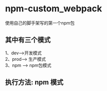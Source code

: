 # npm-custom_webpack
使用自己的脚手架写的第一个npm包

## 其中有三个模式
  1、dev-->开发模式  <br/>
  2、prod--> 生产模式 <br/>
  3、npm --> npm包模式 <br/>

## 执行方法:  npm 模式 

